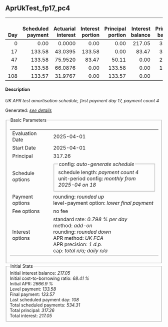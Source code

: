 <h2>AprUkTest_fp17_pc4</h2>
<table>
    <thead style="vertical-align: bottom;">
        <th style="text-align: right;">Day</th>
        <th style="text-align: right;">Scheduled payment</th>
        <th style="text-align: right;">Actuarial interest</th>
        <th style="text-align: right;">Interest portion</th>
        <th style="text-align: right;">Principal portion</th>
        <th style="text-align: right;">Interest balance</th>
        <th style="text-align: right;">Principal balance</th>
        <th style="text-align: right;">Total actuarial interest</th>
        <th style="text-align: right;">Total interest</th>
        <th style="text-align: right;">Total principal</th>
    </thead>
    <tr style="text-align: right;">
        <td class="ci00">0</td>
        <td class="ci01" style="white-space: nowrap;">0.00</td>
        <td class="ci02">0.0000</td>
        <td class="ci03">0.00</td>
        <td class="ci04">0.00</td>
        <td class="ci05">217.05</td>
        <td class="ci06">317.26</td>
        <td class="ci07">0.0000</td>
        <td class="ci08">0.00</td>
        <td class="ci09">0.00</td>
    </tr>
    <tr style="text-align: right;">
        <td class="ci00">17</td>
        <td class="ci01" style="white-space: nowrap;">133.58</td>
        <td class="ci02">43.0395</td>
        <td class="ci03">133.58</td>
        <td class="ci04">0.00</td>
        <td class="ci05">83.47</td>
        <td class="ci06">317.26</td>
        <td class="ci07">43.0395</td>
        <td class="ci08">133.58</td>
        <td class="ci09">0.00</td>
    </tr>
    <tr style="text-align: right;">
        <td class="ci00">47</td>
        <td class="ci01" style="white-space: nowrap;">133.58</td>
        <td class="ci02">75.9520</td>
        <td class="ci03">83.47</td>
        <td class="ci04">50.11</td>
        <td class="ci05">0.00</td>
        <td class="ci06">267.15</td>
        <td class="ci07">118.9915</td>
        <td class="ci08">217.05</td>
        <td class="ci09">50.11</td>
    </tr>
    <tr style="text-align: right;">
        <td class="ci00">78</td>
        <td class="ci01" style="white-space: nowrap;">133.58</td>
        <td class="ci02">66.0876</td>
        <td class="ci03">0.00</td>
        <td class="ci04">133.58</td>
        <td class="ci05">0.00</td>
        <td class="ci06">133.57</td>
        <td class="ci07">185.0791</td>
        <td class="ci08">217.05</td>
        <td class="ci09">183.69</td>
    </tr>
    <tr style="text-align: right;">
        <td class="ci00">108</td>
        <td class="ci01" style="white-space: nowrap;">133.57</td>
        <td class="ci02">31.9767</td>
        <td class="ci03">0.00</td>
        <td class="ci04">133.57</td>
        <td class="ci05">0.00</td>
        <td class="ci06">0.00</td>
        <td class="ci07">217.0558</td>
        <td class="ci08">217.05</td>
        <td class="ci09">317.26</td>
    </tr>
</table>
<h4>Description</h4>
<p><i>UK APR test amortisation schedule, first payment day 17, payment count 4</i></p>
<p>Generated: <i><a href="../GeneratedDate.html">see details</a></i></p>
<fieldset><legend>Basic Parameters</legend>
<table>
    <tr>
        <td>Evaluation Date</td>
        <td>2025-04-01</td>
    </tr>
    <tr>
        <td>Start Date</td>
        <td>2025-04-01</td>
    </tr>
    <tr>
        <td>Principal</td>
        <td>317.26</td>
    </tr>
    <tr>
        <td>Schedule options</td>
        <td>
            <fieldset>
                <legend>config: <i>auto-generate schedule</i></legend>
                <div>schedule length: <i><i>payment count</i> 4</i></div>
                <div>unit-period config: <i>monthly from 2025-04 on 18</i></div>
            </fieldset>
        </td>
    </tr>
    <tr>
        <td>Payment options</td>
        <td>
            <div>
                <div>rounding: <i>rounded up</i></div>
                <div>level-payment option: <i>lower&nbsp;final&nbsp;payment</i></div>
            </div>
        </td>
    </tr>
    <tr>
        <td>Fee options</td>
        <td>no fee
        </td>
    </tr>
    <tr>
        <td>Interest options</td>
        <td>
            <div>
                <div>standard rate: <i>0.798 % per day</i></div>
                <div>method: <i>add-on</i></div>
                <div>rounding: <i>rounded down</i></div>
                <div>APR method: <i>UK FCA</i></div>
                <div>APR precision: <i>1 d.p.</i></div>
                <div>cap: <i>total <i>n/a</i>; daily <i>n/a</i></div>
            </div>
        </td>
    </tr>
</table></fieldset>
<fieldset><legend>Initial Stats</legend>
<div>
    <div>Initial interest balance: <i>217.05</i></div>
    <div>Initial cost-to-borrowing ratio: <i>68.41 %</i></div>
    <div>Initial APR: <i>2666.9 %</i></div>
    <div>Level payment: <i>133.58</i></div>
    <div>Final payment: <i>133.57</i></div>
    <div>Last scheduled payment day: <i>108</i></div>
    <div>Total scheduled payments: <i>534.31</i></div>
    <div>Total principal: <i>317.26</i></div>
    <div>Total interest: <i>217.05</i></div>
</div></fieldset>